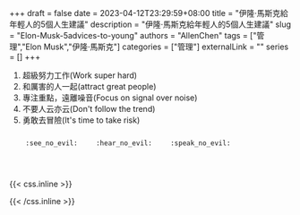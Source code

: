 +++ 
draft = false
date = 2023-04-12T23:29:59+08:00
title = "伊隆·馬斯克給年輕人的5個人生建議"
description = "伊隆·馬斯克給年輕人的5個人生建議"
slug = "Elon-Musk-5advices-to-young"
authors = "AllenChen"
tags = ["管理","Elon Musk","伊隆·馬斯克"]
categories = ["管理"]
externalLink = ""
series = []
+++

1. 超級努力工作(Work super hard)
2. 和厲害的人一起(attract great people)
3. 專注重點，遠離噪音(Focus on signal over noise)
4. 不要人云亦云(Don't follow the trend)
5. 勇敢去冒險(It's time to take risk)


<p><span class="nowrap"><span class="emojify">🙈</span> <code>:see_no_evil:</code></span>  <span class="nowrap"><span class="emojify">🙉</span> <code>:hear_no_evil:</code></span>  <span class="nowrap"><span class="emojify">🙊</span> <code>:speak_no_evil:</code></span></p>
<br>
    

{{< css.inline >}}
<style>
.emojify {
	font-family: Apple Color Emoji, Segoe UI Emoji, NotoColorEmoji, Segoe UI Symbol, Android Emoji, EmojiSymbols;
	font-size: 2rem;
	vertical-align: middle;
}
@media screen and (max-width:650px) {
  .nowrap {
    display: block;
    margin: 25px 0;
  }
}
</style>
{{< /css.inline >}}
